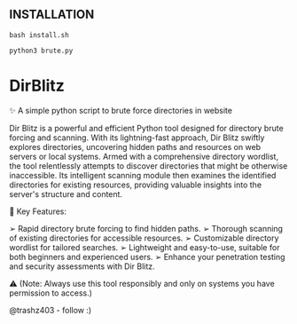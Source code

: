 ## INSTALLATION

```
bash install.sh
```

```
python3 brute.py
```

# DirBlitz

✨ A simple python script to brute force directories in website

Dir Blitz is a powerful and efficient Python tool designed for directory brute forcing and scanning. With its lightning-fast approach, Dir Blitz swiftly explores directories, uncovering hidden paths and resources on web servers or local systems. Armed with a comprehensive directory wordlist, the tool relentlessly attempts to discover directories that might be otherwise inaccessible. Its intelligent scanning module then examines the identified directories for existing resources, providing valuable insights into the server's structure and content.

🔑 Key Features:

➢ Rapid directory brute forcing to find hidden paths.
➢ Thorough scanning of existing directories for accessible resources.
➢ Customizable directory wordlist for tailored searches.
➢ Lightweight and easy-to-use, suitable for both beginners and experienced users.
➢ Enhance your penetration testing and security assessments with Dir Blitz.


⚠ (Note: Always use this tool responsibly and only on systems you have permission to access.)

@trashz403 - follow :)




